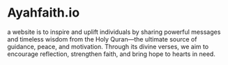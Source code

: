 # Ayahfaith.io
a website is to inspire and uplift individuals by sharing powerful messages and timeless wisdom from the Holy Quran—the ultimate source of guidance, peace, and motivation. Through its divine verses, we aim to encourage reflection, strengthen faith, and bring hope to hearts in need.
